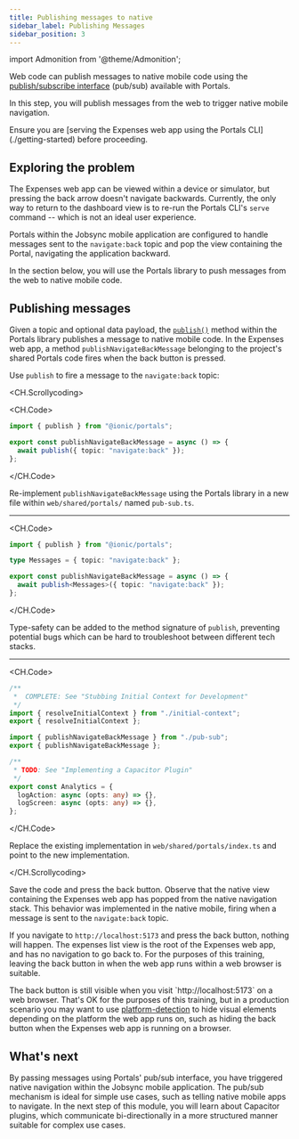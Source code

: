 ```yaml
---
title: Publishing messages to native
sidebar_label: Publishing Messages
sidebar_position: 3
---
```


import Admonition from '@theme/Admonition';

Web code can publish messages to native mobile code using the <a href="https://ionic.io/docs/portals/for-web/portals-plugin" target="_blank">publish/subscribe interface</a> (pub/sub) available with Portals.

In this step, you will publish messages from the web to trigger native mobile navigation. 

<Admonition type="note">
Ensure you are [serving the Expenses web app using the Portals CLI](./getting-started) before proceeding.
</Admonition>

## Exploring the problem

The Expenses web app can be viewed within a device or simulator, but pressing the back arrow doesn't navigate backwards. Currently, the only way to return to the dashboard view is to re-run the Portals CLI's `serve` command -- which is not an ideal user experience.

Portals within the Jobsync mobile application are configured to handle messages sent to the `navigate:back` topic and pop the view containing the Portal, navigating the application backward.

In the section below, you will use the Portals library to push messages from the web to native mobile code.

## Publishing messages

Given a topic and optional data payload, the <a href="https://ionic.io/docs/portals/for-web/portals-plugin#publish" target="blank">`publish()`</a> method within the Portals library publishes a message to native mobile code. In the Expenses web app, a method `publishNavigateBackMessage` belonging to the project's shared Portals code fires when the back button is pressed.

Use `publish` to fire a message to the `navigate:back` topic:

<CH.Scrollycoding>

<CH.Code>

```typescript web/shared/portals/pub-sub.ts
import { publish } from "@ionic/portals";

export const publishNavigateBackMessage = async () => {
  await publish({ topic: "navigate:back" });
};
```

</CH.Code>

Re-implement `publishNavigateBackMessage` using the Portals library in a new file within `web/shared/portals/` named `pub-sub.ts`.

---

<CH.Code>

```typescript web/shared/portals/pub-sub.ts focus=3,6
import { publish } from "@ionic/portals";

type Messages = { topic: "navigate:back" };

export const publishNavigateBackMessage = async () => {
  await publish<Messages>({ topic: "navigate:back" });
};

```

</CH.Code>

Type-safety can be added to the method signature of `publish`, preventing potential bugs which can be hard to troubleshoot between different tech stacks.

---

<CH.Code>

```typescript web/shared/portals/index.ts focus=7:8
/**
 *  COMPLETE: See "Stubbing Initial Context for Development"
 */
import { resolveInitialContext } from "./initial-context";
export { resolveInitialContext };

import { publishNavigateBackMessage } from "./pub-sub";
export { publishNavigateBackMessage };

/**
 * TODO: See "Implementing a Capacitor Plugin"
 */
export const Analytics = {
  logAction: async (opts: any) => {},
  logScreen: async (opts: any) => {},
};
```

</CH.Code>

Replace the existing implementation in `web/shared/portals/index.ts` and point to the new implementation.

</CH.Scrollycoding>

Save the code and press the back button. Observe that the native view containing the Expenses web app has popped from the native navigation stack. This behavior was implemented in the native mobile, firing when a message is sent to the `navigate:back` topic. 

If you navigate to `http://localhost:5173` and press the back button, nothing will happen. The expenses list view is the root of the Expenses web app, and has no navigation to go back to. For the purposes of this training, leaving the back button in when the web app runs within a web browser is suitable.

<Admonition type="info">
The back button is still visible when you visit `http://localhost:5173` on a web browser. That's OK for the purposes of this training, but in a production scenario you may want to use <a href="https://capacitorjs.com/docs/basics/utilities#capacitorgetplatform" target="_blank">platform-detection</a> to hide visual elements depending on the platform the web app runs on, such as hiding the back button when the Expenses web app is running on a browser.
</Admonition>

## What's next

By passing messages using Portals' pub/sub interface, you have triggered native navigation within the Jobsync mobile application. The pub/sub mechanism is ideal for simple use cases, such as telling native mobile apps to navigate. In the next step of this module, you will learn about Capacitor plugins, which communicate bi-directionally in a more structured manner suitable for complex use cases. 